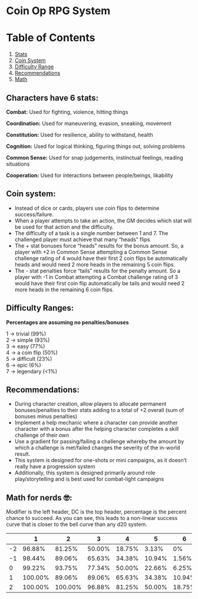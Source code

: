 # Coin Op RPG System

# Table of Contents
1. [Stats](#characters-have-6-stats)
2. [Coin System](#coin-system)
3. [Difficulty Range](#difficulty-ranges)
4. [Recommendations](#recommendations)
5. [Math](#math-for-nerds-🤓)

## Characters have 6 stats:

**Combat:**
Used for fighting, violence, hitting things

**Coordination:**
Used for maneuvering, evasion, sneaking, movement

**Constitution:**
Used for resilience, ability to withstand, health

**Cognition:**
Used for logical thinking, figuring things out, solving problems

**Common Sense:**
Used for snap judgements, instinctual feelings, reading situations

**Cooperation:**
Used for interactions between people/beings, likability

## Coin system:
- Instead of dice or cards, players use coin flips to determine success/failure.
- When a player attempts to take an action, the GM decides which stat will be used for that action and the difficulty.
- The difficulty of a task is a single number between 1 and 7. The challenged player must achieve that many “heads” flips 
- The + stat bonuses force “heads” results for the bonus amount. So, a player with +2 in Common Sense attempting a Common Sense challenge rating of 4 would have their first 2 coin flips be automatically heads and would need 2 more heads in the remaining 5 coin flips.
- The - stat penalties force “tails” results for the penalty amount. So a player with -1 in Combat attempting a Combat challenge rating of 3 would have their first coin flip automatically be tails and would need 2 more heads in the remaining 6 coin flips.

## Difficulty Ranges:
**Percentages are assuming no penalties/bonuses**

1 -> trivial (99%)\
2 -> simple (93%)\
3 -> easy (77%)\
4 -> a coin flip (50%)\
5 -> difficult (23%)\
6 -> epic (6%)\
7 -> legendary (<1%)

## Recommendations:
- During character creation, allow players to allocate permanent bonuses/penalties to their stats adding to a total of +2 overall (sum of bonuses minus penalties)
- Implement a help mechanic where a character can provide another character with a bonus after the helping character completes a skill challenge of their own
- Use a gradient for passing/failing a challenge whereby the amount by which a challenge is met/failed changes the severity of the in-world result.
- This system is designed for one-shots or mini campaigns, as it doesn’t really have a progression system
- Additionally, this system is designed primarily around role play/storytelling and is best used for combat-light campaigns

## Math for nerds 🤓:
Modifier is the left header, DC is the top header, percentage is the percent chance to succeed. As you can see, this leads to a non-linear success curve that is closer to the bell curve than any d20 system.

|   &nbsp;  | 1 | 2 | 3 | 4 | 5 | 6 | 7 |
| ---|---|---|---|---|---|---|--- |
| -2 |96.88%|81.25%|50.00%|18.75%|3.13%|0%|0.00%|
| -1 |98.44%|89.06%|65.63%|34.38%|10.94%|1.56%|0.00%|
|  0 |99.22%|93.75%|77.34%|50.00%|22.66%|6.25%|0.78%|
|  1 |100.00%|89.06%|89.06%|65.63%|34.38%|10.94%|1.56%|
|  2 |100.00%|100.00%|96.88%|81.25%|50.00%|18.75%|3.13%|